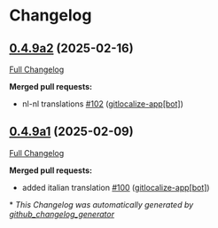# Changelog

## [0.4.9a2](https://github.com/OpenVoiceOS/ovos-skill-date-time/tree/0.4.9a2) (2025-02-16)

[Full Changelog](https://github.com/OpenVoiceOS/ovos-skill-date-time/compare/0.4.9a1...0.4.9a2)

**Merged pull requests:**

- nl-nl translations [\#102](https://github.com/OpenVoiceOS/ovos-skill-date-time/pull/102) ([gitlocalize-app[bot]](https://github.com/apps/gitlocalize-app))

## [0.4.9a1](https://github.com/OpenVoiceOS/ovos-skill-date-time/tree/0.4.9a1) (2025-02-09)

[Full Changelog](https://github.com/OpenVoiceOS/ovos-skill-date-time/compare/0.4.8...0.4.9a1)

**Merged pull requests:**

- added italian translation [\#100](https://github.com/OpenVoiceOS/ovos-skill-date-time/pull/100) ([gitlocalize-app[bot]](https://github.com/apps/gitlocalize-app))



\* *This Changelog was automatically generated by [github_changelog_generator](https://github.com/github-changelog-generator/github-changelog-generator)*
